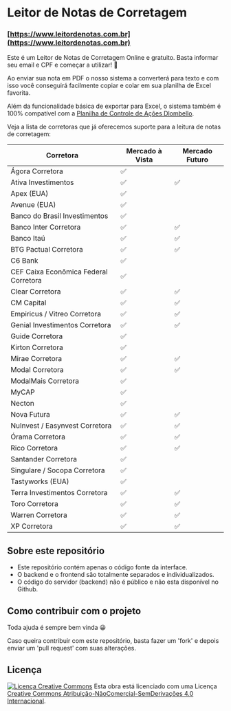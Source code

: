 # Leitor de Notas de Corretagem

### [https://www.leitordenotas.com.br](https://www.leitordenotas.com.br)

Este é um Leitor de Notas de Corretagem Online e gratuito. Basta informar seu email e CPF e começar a utilizar! 🙂

Ao enviar sua nota em PDF o nosso sistema a converterá para texto e com isso você conseguirá facilmente copiar e colar em sua planilha de Excel favorita.

Além da funcionalidade básica de exportar para Excel, o sistema também é 100% compatível com a  [Planilha de Controle de Ações Dlombello](https://www.dlombelloplanilhas.com).

Veja a lista de corretoras que já oferecemos suporte para a leitura de notas de corretagem:

| Corretora                             | Mercado à Vista | Mercado Futuro |
|---------------------------------------|-----------------|----------------|
| Ágora Corretora                       | ✅              |                |
| Ativa Investimentos                   | ✅              | ✅             |
| Apex (EUA)                            | ✅              |                |
| Avenue (EUA)                          | ✅              |                |
| Banco do Brasil Investimentos         | ✅              |                |
| Banco Inter Corretora                 | ✅              | ✅             |
| Banco Itaú                            | ✅              | ✅             |
| BTG Pactual Corretora                 | ✅              | ✅             |
| C6 Bank                               | ✅              |                |
| CEF Caixa Econômica Federal Corretora | ✅              |                |
| Clear Corretora                       | ✅              | ✅             |
| CM Capital                            | ✅              | ✅             |
| Empiricus / Vitreo Corretora          | ✅              | ✅             |
| Genial Investimentos Corretora        | ✅              | ✅             |
| Guide Corretora                       | ✅              |                |
| Kirton Corretora                      | ✅              |                |
| Mirae Corretora                       | ✅              | ✅             |
| Modal Corretora                       | ✅              | ✅             |
| ModalMais Corretora                   | ✅              |                |
| MyCAP                                 | ✅              |                |
| Necton                                | ✅              |                |
| Nova Futura                           | ✅              | ✅             |
| NuInvest / Easynvest Corretora        | ✅              | ✅             |
| Órama Corretora                       | ✅              | ✅             |
| Rico Corretora                        | ✅              | ✅             |
| Santander Corretora                   | ✅              |                |
| Singulare / Socopa Corretora          | ✅              |                |
| Tastyworks (EUA)                      | ✅              |                |
| Terra Investimentos Corretora         | ✅              | ✅             |
| Toro Corretora                        | ✅              | ✅             |
| Warren Corretora                      | ✅              | ✅             |
| XP Corretora                          | ✅              | ✅             |

## Sobre este repositório
- Este repositório contém apenas o código fonte da interface.
- O backend e o frontend são totalmente separados e individualizados.
- O código do servidor (backend) não é público e não esta disponível no Github.

## Como contribuir com o projeto

Toda ajuda é sempre bem vinda 😀

Caso queira contribuir com este repositório, basta fazer um 'fork' e depois enviar um 'pull request' com suas alterações.

## Licença

[![Licença Creative Commons](https://i.creativecommons.org/l/by-nc-nd/4.0/88x31.png)](http://creativecommons.org/licenses/by-nc-nd/4.0/deed.pt_BR)
Esta obra está licenciado com uma Licença [Creative Commons Atribuição-NãoComercial-SemDerivações 4.0 Internacional](http://creativecommons.org/licenses/by-nc-nd/4.0/deed.pt_BR).
